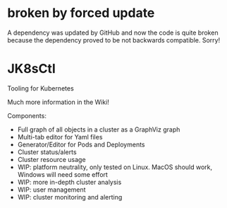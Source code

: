 # broken by forced update
A dependency was updated by GitHub and now the code is quite broken because the dependency proved to be not backwards compatible.
Sorry!

# JK8sCtl
Tooling for Kubernetes

Much more information in the Wiki!

Components:
- Full graph of all objects in a cluster as a GraphViz graph
- Multi-tab editor for Yaml files
- Generator/Editor for Pods and Deployments
- Cluster status/alerts
- Cluster resource usage
- WIP: platform neutrality, only tested on Linux. MacOS should work, Windows will need some effort
- WIP: more in-depth cluster analysis
- WIP: user management
- WIP: cluster monitoring and alerting
